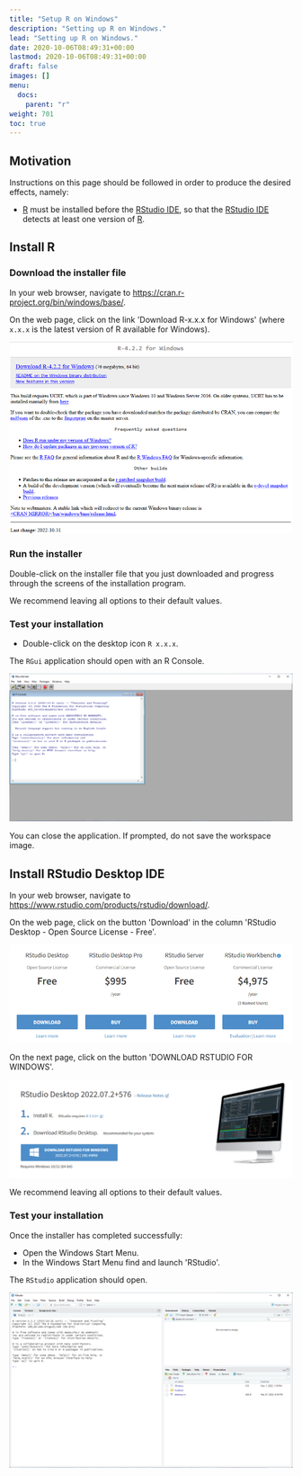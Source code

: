 ```yaml
---
title: "Setup R on Windows"
description: "Setting up R on Windows."
lead: "Setting up R on Windows."
date: 2020-10-06T08:49:31+00:00
lastmod: 2020-10-06T08:49:31+00:00
draft: false
images: []
menu:
  docs:
    parent: "r"
weight: 701
toc: true
---
```


## Motivation

Instructions on this page should be followed in order to produce the desired effects, namely:

- [R][r-cran] must be installed before the [RStudio IDE][rstudio-download],
  so that the [RStudio IDE][rstudio-download] detects at least one version of [R][r-cran].

## Install R

### Download the installer file

In your web browser, navigate to <https://cran.r-project.org/bin/windows/base/>.

On the web page, click on the link 'Download R-x.x.x for Windows'
(where `x.x.x` is the latest version of R available for Windows).

![Download R for Windows.](r-download.png)

### Run the installer

Double-click on the installer file that you just downloaded
and progress through the screens of the installation program.

We recommend leaving all options to their default values.

### Test your installation

- Double-click on the desktop icon `R x.x.x`.

The `RGui` application should open with an R Console.

![The R GUI app.](r-gui.png)

You can close the application.
If prompted, do not save the workspace image.

## Install RStudio Desktop IDE

In your web browser, navigate to <https://www.rstudio.com/products/rstudio/download/>.

On the web page, click on the button 'Download'
in the column 'RStudio Desktop - Open Source License - Free'.

![Download RStudio Desktop.](rstudio-download.png)

On the next page, click on the button 'DOWNLOAD RSTUDIO FOR WINDOWS'.

![Download RStudio Desktop for Windows.](rstudio-download-2.png)

We recommend leaving all options to their default values.

### Test your installation

Once the installer has completed successfully:

- Open the Windows Start Menu.
- In the Windows Start Menu find and launch 'RStudio'.

The `RStudio` application should open.

![The RStudio Desktop app.](rstudio.png)

<!-- Link definitions -->

[r-cran]: https://www.r-project.org/
[rstudio-download]: https://www.rstudio.com/products/rstudio/download/
